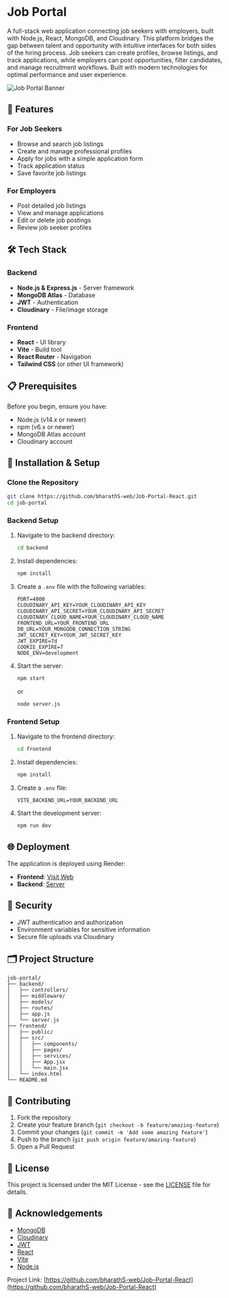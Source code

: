 # Job Portal

A full-stack web application connecting job seekers with employers, built with Node.js, React, MongoDB, and Cloudinary. This platform bridges the gap between talent and opportunity with intuitive interfaces for both sides of the hiring process. Job seekers can create profiles, browse listings, and track applications, while employers can post opportunities, filter candidates, and manage recruitment workflows. Built with modern technologies for optimal performance and user experience.

![Job Portal Banner](https://raw.githubusercontent.com/your-username/job-portal/main/banner.png)

## 🚀 Features

### For Job Seekers
- Browse and search job listings
- Create and manage professional profiles
- Apply for jobs with a simple application form
- Track application status
- Save favorite job listings

### For Employers
- Post detailed job listings
- View and manage applications
- Edit or delete job postings
- Review job seeker profiles

## 🛠️ Tech Stack

### Backend
- **Node.js & Express.js** - Server framework
- **MongoDB Atlas** - Database
- **JWT** - Authentication
- **Cloudinary** - File/image storage

### Frontend
- **React** - UI library
- **Vite** - Build tool
- **React Router** - Navigation
- **Tailwind CSS** (or other UI framework)

## 📋 Prerequisites

Before you begin, ensure you have:

- Node.js (v14.x or newer)
- npm (v6.x or newer)
- MongoDB Atlas account
- Cloudinary account

## 🔧 Installation & Setup

### Clone the Repository

```bash
git clone https://github.com/bharathS-web/Job-Portal-React.git
cd job-portal
```

### Backend Setup

1. Navigate to the backend directory:
   ```bash
   cd backend
   ```

2. Install dependencies:
   ```bash
   npm install
   ```

3. Create a `.env` file with the following variables:
   ```
   PORT=4000
   CLOUDINARY_API_KEY=YOUR_CLOUDINARY_API_KEY
   CLOUDINARY_API_SECRET=YOUR_CLOUDINARY_API_SECRET
   CLOUDINARY_CLOUD_NAME=YOUR_CLOUDINARY_CLOUD_NAME
   FRONTEND_URL=YOUR_FRONTEND_URL
   DB_URL=YOUR_MONGODB_CONNECTION_STRING
   JWT_SECRET_KEY=YOUR_JWT_SECRET_KEY
   JWT_EXPIRE=7d
   COOKIE_EXPIRE=7
   NODE_ENV=development
   ```

4. Start the server:
   ```bash
   npm start
   ```
   or
   ```bash
   node server.js
   ```

### Frontend Setup

1. Navigate to the frontend directory:
   ```bash
   cd frontend
   ```

2. Install dependencies:
   ```bash
   npm install
   ```

3. Create a `.env` file:
   ```
   VITE_BACKEND_URL=YOUR_BACKEND_URL
   ```

4. Start the development server:
   ```bash
   npm run dev
   ```

## 🌐 Deployment
The application is deployed using Render:

- **Frontend**: [Visit Web](https://job-portal-o1dw.onrender.com)
- **Backend**: [Server](https://job-portal-react-6s4z.onrender.com)

## 🔐 Security

- JWT authentication and authorization
- Environment variables for sensitive information
- Secure file uploads via Cloudinary


## 🗂️ Project Structure

```
job-portal/
├── backend/
│   ├── controllers/
│   ├── middleware/
│   ├── models/
│   ├── routes/
│   ├── app.js
│   └── server.js
├── frontend/
│   ├── public/
│   ├── src/
│   │   ├── components/
│   │   ├── pages/
│   │   ├── services/
│   │   ├── App.jsx
│   │   └── main.jsx
│   └── index.html
└── README.md
```

## 🤝 Contributing

1. Fork the repository
2. Create your feature branch (`git checkout -b feature/amazing-feature`)
3. Commit your changes (`git commit -m 'Add some amazing feature'`)
4. Push to the branch (`git push origin feature/amazing-feature`)
5. Open a Pull Request

## 📄 License

This project is licensed under the MIT License - see the [LICENSE](LICENSE) file for details.

## 👏 Acknowledgements

- [MongoDB](https://www.mongodb.com/)
- [Cloudinary](https://cloudinary.com/)
- [JWT](https://jwt.io/)
- [React](https://reactjs.org/)
- [Vite](https://vitejs.dev/)
- [Node.js](https://nodejs.org/)


Project Link: [https://github.com/bharathS-web/Job-Portal-React](https://github.com/bharathS-web/Job-Portal-React)
